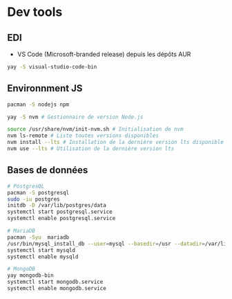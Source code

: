 # Dev tools

## EDI
* VS Code (Microsoft-branded release) depuis les dépôts AUR
```bash
yay -S visual-studio-code-bin
```

## Environnment JS
```bash
pacman -S nodejs npm

yay -S nvm # Gestionnaire de version Node.js

source /usr/share/nvm/init-nvm.sh # Initialisation de nvm
nvm ls-remote # Liste toutes versions disponibles
nvm install --lts # Installation de la dernière version lts disponible
nvm use --lts # Utilisation de la dernière version lts
```

## Bases de données
```bash
# PostgresQL
pacman -S postgresql
sudo -iu postgres
initdb -D /var/lib/postgres/data
systemctl start postgresql.service
systemctl enable postgresql.service

# MariaDB
pacman -Syu  mariadb
/usr/bin/mysql_install_db --user=mysql --basedir=/usr --datadir=/var/lib/mysql
systemctl start mysqld
systemctl enable mysqld

# MongoDB
yay mongodb-bin
systemctl start mongodb.service
systemctl enable mongodb.service
```
